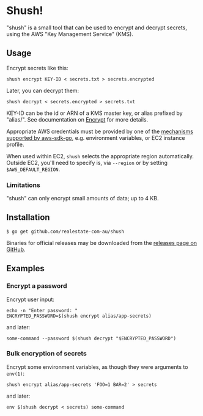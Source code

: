# Shush!

"shush" is a small tool that can be used to encrypt and decrypt secrets, using the AWS "Key Management Service" (KMS).

## Usage

Encrypt secrets like this:

    shush encrypt KEY-ID < secrets.txt > secrets.encrypted

Later, you can decrypt them:

    shush decrypt < secrets.encrypted > secrets.txt

KEY-ID can be the id or ARN of a KMS master key, or alias prefixed by "alias/".  See documentation on [Encrypt](http://docs.aws.amazon.com/kms/latest/APIReference/API_Encrypt.html) for more details.

Appropriate AWS credentials must be provided by one of the [mechanisms supported by aws-sdk-go](https://github.com/aws/aws-sdk-go/wiki/Getting-Started-Credentials), e.g. environment variables, or EC2 instance profile.

When used within EC2, `shush` selects the appropriate region automatically.  
Outside EC2, you'll need to specify is, via `--region` or by setting `$AWS_DEFAULT_REGION`.

### Limitations

"shush" can only encrypt small amounts of data; up to 4 KB.

## Installation

    $ go get github.com/realestate-com-au/shush

Binaries for official releases may be downloaded from the [releases page on GitHub](https://github.com/realestate-com-au/shush/releases).

## Examples

### Encrypt a password

Encrypt user input:

    echo -n "Enter password: "
    ENCRYPTED_PASSWORD=$(shush encrypt alias/app-secrets)

and later:

    some-command --password $(shush decrypt "$ENCRYPTED_PASSWORD")

### Bulk encryption of secrets

Encrypt some environment variables, as though they were arguments to `env(1)`:

    shush encrypt alias/app-secrets 'FOO=1 BAR=2' > secrets

and later:

    env $(shush decrypt < secrets) some-command
